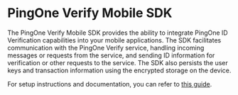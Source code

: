 # PingOne Verify Mobile SDK

The PingOne Verify Mobile SDK provides the ability to integrate PingOne ID Verification capabilities into your mobile applications. The SDK facilitates communication with the PingOne Verify service, handling incoming messages or requests from the service, and sending ID information for verification or other requests to the service. The SDK also persists the user keys and transaction information using the encrypted storage on the device. 

For setup instructions and documentation, you can refer to [this guide](https://apidocs.pingidentity.com/pingone/mobile-sdks/v1/api/#pingone-verify-mobile-sdk-for-android).      
